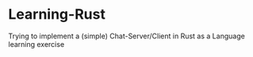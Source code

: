 # Learning-Rust

Trying to implement a (simple) Chat-Server/Client in Rust as a Language learning exercise
